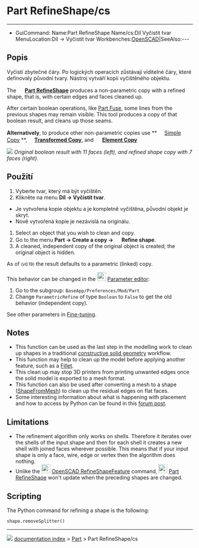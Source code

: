 # Part RefineShape/cs
---
- GuiCommand:   Name:Part RefineShape   Name/cs:Díl Vyčistit tvar   MenuLocation:Díl → Vyčistit tvar   Workbenches:[OpenSCAD](Part_Workbench/cs___Díl]],__[[OpenSCAD_Workbench/cs.md)|SeeAlso:---


</div>




<div class="mw-translate-fuzzy">

## Popis

Vyčistí zbytečné čáry. Po logických operacích zůstávají viditelné čáry, které definovaly původní tvary. Nástroj vytváří kopii vyčištěného objektu.


</div>

The **<img src="images/Part_RefineShape.svg" width=16px> [Part RefineShape](Part_RefineShape.md)** produces a non-parametric copy with a refined shape, that is, with certain edges and faces cleaned up.

After certain boolean operations, like [Part Fuse](Part_Fuse.md), some lines from the previous shapes may remain visible. This tool produces a copy of that boolean result, and cleans up those seams.

**Alternatively**, to produce other non-parametric copies use **<img src="images/Part_SimpleCopy.svg" width=16px> [Simple Copy](Part_SimpleCopy.md)
**, **<img src="images/Part_TransformedCopy.svg" width=16px>[Transformed Copy](Part_TransformedCopy.md)**, and **<img src="images/Part_ElementCopy.svg" width=16px> [Element Copy](Part_ElementCopy.md)**

![](images/PartRefineShape_it.png ) 
*Original boolean result with 11 faces (left), and refined shape copy with 7 faces (right).*




<div class="mw-translate-fuzzy">

## Použití

1.  Vyberte tvar, který má být vyčištěn.
2.  Klikněte na menu **Díl → Vyčistit tvar**.

-   Je vytvořena kopie objektu a je kompletně vyčištěna, původní objekt je skryt.
-   Nově vytvořená kopie je nezávislá na originálu.


</div>

1.  Select an object that you wish to clean and copy.
2.  Go to the menu **Part → Create a copy → <img src="images/Part_RefineShape.svg" width=16px> Refine shape**.
3.  A cleaned, independent copy of the original object is created; the original object is hidden.

As of <small>(v0.19)</small>  the result defaults to a parametric (linked) copy.

This behavior can be changed in the <img alt="" src=images/Std_DlgParameter.svg  style="width:24px;"> [Parameter editor](Std_DlgParameter.md):

1.  Go to the subgroup: `BaseApp/Preferences/Mod/Part`
2.  Change `ParametricRefine` of type `Boolean` to `False` to get the old behavior (independent copy).

See other parameters in [Fine-tuning](Fine-tuning.md).

## Notes

-   This function can be used as the last step in the modelling work to clean up shapes in a traditional [constructive solid geometry](constructive_solid_geometry.md) workflow.
-   This function may help to clean up the model before applying another feature, such as a [Fillet](Part_Fillet.md).
-   This clean up may stop 3D printers from printing unwanted edges once the solid model is exported to a mesh format.
-   This function can also be used after converting a mesh to a shape ([ShapeFromMesh](Part_ShapeFromMesh.md)) to clean up the residual edges on flat faces.
-   Some interesting information about what is happening with placement and how to access by Python can be found in this [forum post](https://forum.freecad.org/viewtopic.php?t=77568#p675456).

## Limitations

-   The refinement algorithm only works on shells. Therefore it iterates over the shells of the input shape and then for each shell it creates a new shell with joined faces wherever possible. This means that if your input shape is only a face, wire, edge or vertex then the algorithm does nothing.
-   Unlike the <img alt="" src=images/OpenSCAD_RefineShapeFeature.svg  style="width:24px;"> [OpenSCAD RefineShapeFeature](OpenSCAD_RefineShapeFeature.md) command, <img alt="" src=images/Part_RefineShape.svg  style="width:24px;"> [Part RefineShape](Part_RefineShape.md) won\'t update when the preceding shapes are changed.

## Scripting

The Python command for refining a shape is the following:


```python
shape.removeSplitter()
```



---
![](images/Button_right.svg) [documentation index](../README.md) > [Part](Part_Workbench.md) > Part RefineShape/cs

